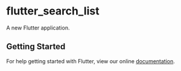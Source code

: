 # flutter_search_list

A new Flutter application.

## Getting Started

For help getting started with Flutter, view our online
[documentation](https://flutter.io/).

